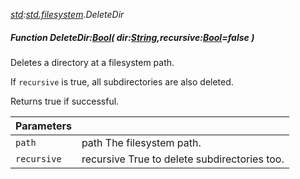 _[std](../../modules/std/std-module.md):[std.filesystem](../../modules/std/std-filesystem.md).DeleteDir_
##### Function DeleteDir:[Bool](../../modules/wonkey/wonkey-types-bool.md)( dir:[String](../../modules/wonkey/wonkey-types-string.md),recursive:[Bool](../../modules/wonkey/wonkey-types-bool.md)=false )
Deletes a directory at a filesystem path.

If `recursive` is true, all subdirectories are also deleted.

Returns true if successful.

| Parameters |    |
|:-----------|:---|
| `path` | path The filesystem path. |
| `recursive` | recursive True to delete subdirectories too. |
